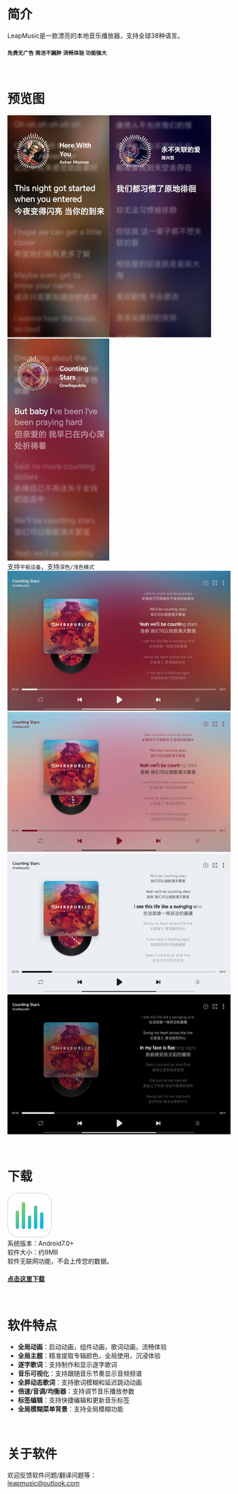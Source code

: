 # 简介
LeapMusic是一款漂亮的本地音乐播放器，支持全球38种语言。
#### `免费无广告` `简洁不臃肿` `流畅体验` `功能强大`

<br>

# 预览图
![leapmusic](images/11.jpg)![leapmusic](images/12.jpg)![leapmusic](images/13.jpg)\
支持`平板设备`，支持`深色/浅色模式`
![leapmusic](images/21.jpg)
![leapmusic](images/22.jpg)
![leapmusic](images/23.jpg)
![leapmusic](images/24.jpg)

<br>

# 下载
![leapmusic](images/icon.png)\
系统版本：Android7.0+\
软件大小：约9MB\
软件无联网功能，不会上传您的数据。

#### [点击这里下载](https://github.com/xtdf/LeapMusic/releases)

<br>

# 软件特点
* __全局动画__：启动动画，组件动画，歌词动画，流畅体验
* __全局主题__：精准提取专辑颜色，全局使用，沉浸体验
* __逐字歌词__：支持制作和显示逐字歌词
* __音乐可视化__：支持跟随音乐节奏显示音频频谱
* __全屏动态歌词__：支持歌词模糊和延迟跳动动画
* __倍速/音调/均衡器__：支持调节音乐播放参数
* __标签编辑__：支持快捷编辑和更新音乐标签
* __全局模糊菜单背景__：支持全局模糊功能

<br>

# 关于软件
欢迎反馈软件问题/翻译问题等：\
leapmusic@outlook.com

<!-- #####感谢大家的鼓励，感谢你们的陪伴！❤️ -->
